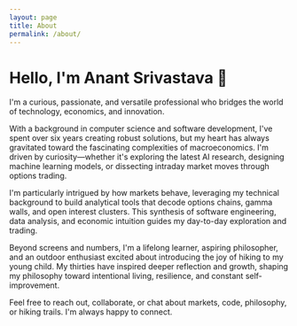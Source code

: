 ```yaml
---
layout: page
title: About
permalink: /about/
---
```



<div class="blurb">
  <h1>Hello, I'm Anant Srivastava 👋</h1>

  <p>
    I'm a curious, passionate, and versatile professional who bridges the world of technology, economics, and innovation. 
  </p>

  <p>
    With a background in computer science and software development, I've spent over six years creating robust solutions, but my heart has always gravitated toward the fascinating complexities of macroeconomics. I'm driven by curiosity—whether it's exploring the latest AI research, designing machine learning models, or dissecting intraday market moves through options trading.
  </p>

  <p>
    I'm particularly intrigued by how markets behave, leveraging my technical background to build analytical tools that decode options chains, gamma walls, and open interest clusters. This synthesis of software engineering, data analysis, and economic intuition guides my day-to-day exploration and trading.
  </p>

  <p>
    Beyond screens and numbers, I'm a lifelong learner, aspiring philosopher, and an outdoor enthusiast excited about introducing the joy of hiking to my young child. My thirties have inspired deeper reflection and growth, shaping my philosophy toward intentional living, resilience, and constant self-improvement.
  </p>

  <p>
    Feel free to reach out, collaborate, or chat about markets, code, philosophy, or hiking trails. I'm always happy to connect.
  </p>
</div>